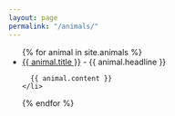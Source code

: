 ```yaml
---
layout: page
permalink: "/animals/"
---
```


<ul>
  {% for animal in site.animals %}
    <li>
      <a href="{{ animal.url }}">{{ animal.title }}</a>
      - {{ animal.headline }}

      {{ animal.content }}
    </li>
  {% endfor %}
</ul>

